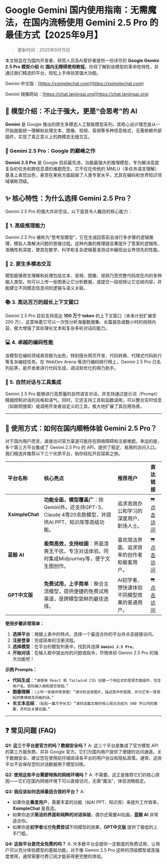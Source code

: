 # Google Gemini 国内使用指南：无需魔法，在国内流畅使用 Gemini 2.5 Pro 的最佳方式【2025年9月】

> 更新时间：2025年9月15日

本文档旨在为国内开发者、研究人员及AI爱好者提供一份详尽的 **Google Gemini 2.5 Pro 模型介绍** 和 **国内无障碍使用教程**。你将了解到该模型的革命性特性，并通过我们精选的平台，轻松上手体验其强大功能。

Gemini 中文版：[https://xsimplechat.com](https://xsimplechat.com)

Gemini 镜像网站：[https://chat.lanjingai.org](https://chat.lanjingai.org)

## 📖 模型介绍：不止于强大，更是“会思考”的 AI

**Gemini** 是 Google 推出的原生多模态人工智能模型系列。其核心设计理念是从一开始就能统一理解和处理文本、图像、视频、音频等多种信息格式，无需依赖外部插件，实现了真正意义上的跨模态无缝交互。

### 🚀 Gemini 2.5 Pro：Google 的巅峰之作

**Gemini 2.5 Pro** 是 Google 目前最先进、功能最强大的推理模型，专为解决高度复杂的任务和跨信息源的难题而生。它不仅在传统的 MMLU（多任务语言理解）基准上表现出色，甚至在某些方面超越了人类专家水平，尤其在编码和世界知识领域堪称顶级。

## ✨ 核心特性：为什么选择 Gemini 2.5 Pro？

Gemini 2.5 Pro 的强大并非空谈，以下是其令人瞩目的核心能力：

### 🧠 1. 高级推理能力
Gemini 2.5 Pro 被称为“思考型模型”，它在生成回答前会进行多步骤的逻辑推理，模拟人类解决问题的思维过程。这种内置的推理链显著提升了答案的逻辑性、准确性和深度，使其在数学、科学和复杂逻辑基准测试中展现出业界领先的性能。

### 🎨 2. 原生多模态交互
模型能够原生理解和处理包括文本、音频、图像、视频乃至完整代码库在内的多种输入类型。你可以上传一张图表让它分析数据，或提交一段视频让它总结内容，并能建立不同模态信息间的逻辑与语义关联。

### 📚 3. 高达百万的超长上下文窗口
Gemini 2.5 Pro 目前支持高达 **100 万个 token** 的上下文窗口（未来计划扩展至 200 万），这意味着它可以一次性分析海量数据集、长篇报告或数小时的视频内容，极大增强了其处理长文本和复杂多轮对话的能力。

### 💻 4. 卓越的编码性能
该模型在编码领域表现极为出色，特别擅长网页开发、代码转换、代理式代码执行等复杂编程任务。在 WebDev Arena 等流行编码排行榜上，Gemini 2.5 Pro 已名列前茅，是开发者进行代码生成、调试和优化的得力助手。

### 💬 5. 自然对话与工具集成
Gemini 2.5 Pro 能够进行高质量的自然语言对话，并支持通过提示词（Prompt）精细控制对话的风格和语气。同时，它还支持工具和函数调用，可以整合实时信息（如联网搜索）或调用开发者自定义的工具，极大地扩展了其应用场景。

---

## 🚀 使用方式：如何在国内顺畅体验 Gemini 2.5 Pro？

对于国内用户而言，直接访问官方渠道可能存在网络障碍和注册难题。幸运的是，多个第三方平台集成了 Gemini 2.5 Pro 的 API，提供了稳定、易用的访问入口。我们精选并推荐以下三个优质平台，助你轻松开启探索之旅。

| 平台名称 | 核心亮点 | 推荐用户 | 直达链接 |
| :--- | :--- | :--- | :--- |
| **XsimpleChat** | **功能全面，模型覆盖广**：除Gemini外，还支持GPT-5、Claude 4等20余款模型，并提供AI PPT、知识库等高级功能。 | 追求高效办公和学习的深度用户、职场人士。 | [➡️ 点击访问](https://xsimplechat.com) |
| **蓝鲸 AI** | **极简高效，支持绘画**：界面清爽无干扰，专注对话体验。同时集成Midjourney等，便于文生图创作。 | 喜欢简洁界面、追求效率的创作者和极客用户。 | [➡️ 点击访问](https://chat.lanjingai.org) |
| **GPT中文版** | **免费试用，上手简单**：聚合主流模型，提供便捷的免费试用渠道，是跨模型尝鲜的最佳选择。 | AI初学者、想快速体验不同模型效果的普通用户。 | [➡️ 点击访问](https://chatgpt-chinese.com) |

**使用步骤非常简单：**
1.  **选择平台**：根据上表中的特点，选择一个最适合你的平台并点击链接访问。
2.  **注册登录**：完成简单的注册流程。
3.  **选择模型**：在平台的模型列表中，找到并选择 **`Gemini 2.5 Pro`**。
4.  **开始对话**：在输入框中提出你的问题或指令，尽情体验 Gemini 2.5 Pro 的强大功能吧！

**示例 Prompts：**
- **代码生成**：`“请使用 React 和 Tailwind CSS 创建一个响应式的登录页面组件，包含用户名、密码输入框和提交按钮。”`
- **图像理解**：`（上传一张城市夜景图）“请分析这张图片，描述其中的氛围，并为它写一首简短的赛博朋克风格的诗。”`
- **长文本总结**：`（粘贴一篇万字长文）“请将这篇文章的核心观点总结为 500 字以内的摘要，并列出关键论据。”`

---

## ❓ 常见问题 (FAQ)

**Q1: 这三个平台是官方的吗？数据安全吗？**
A: 这三个平台是集成了官方模型 API 的第三方服务商，并非 Google 官方。它们为国内用户提供了便捷的访问通道。关于数据安全，建议您在使用前仔细阅读各平台的用户协议和隐私政策。通常，这些平台不会保存您的对话数据用于模型训练。

**Q2: 使用这些平台需要特殊的网络环境吗？**
A: 不需要。这正是推荐它们的核心原因——它们在国内网络环境下可以直接访问，无需“魔法”，体验流畅稳定。

**Q3: 我应该如何选择最适合我的平台？**
A:
- 如果你是**重度用户**，需要丰富的功能（如AI PPT、知识库）来提升工作效率，**XsimpleChat** 是首选。
- 如果你追求**简洁的界面和纯粹的对话体验**，偶尔还需要AI绘画，**蓝鲸 AI** 非常适合你。
- 如果你是**初学者**或想**免费尝试**不同模型的效果，**GPT中文版** 提供了极低的上手门槛。

**Q4: 这些平台是完全免费的吗？**
A: 大多数平台会提供一定额度的免费试用，让用户可以充分体验模型的基础功能。对于像 Gemini 2.5 Pro 这样的顶级模型或高强度使用，通常需要付费订阅才能获得更完整的体验。
